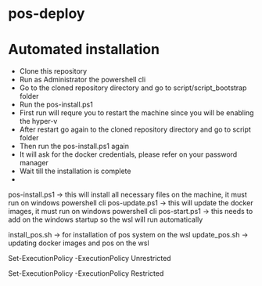 # pos-deploy
# Automated installation

- Clone this repository
- Run as Administrator the powershell cli
- Go to the cloned repository directory and go to script/script_bootstrap folder
- Run the pos-install.ps1
- First run will requre you to restart the machine since you will be enabling the hyper-v
- After restart go again to the cloned repository directory and go to script folder
- Then run the pos-install.ps1 again
- It will ask for the docker credentials, please refer on your password manager
- Wait till the installation is complete
- 

pos-install.ps1 -> this will install all necessary files on the machine, it must run on windows powershell cli
pos-update.ps1 -> this will update the docker images, it must run on windows powershell cli
pos-start.ps1 -> this needs to add on the windows startup so the wsl will run automatically

install_pos.sh -> for installation of pos system on the wsl
update_pos.sh -> updating docker images and pos on the wsl

Set-ExecutionPolicy -ExecutionPolicy Unrestricted

Set-ExecutionPolicy -ExecutionPolicy Restricted
